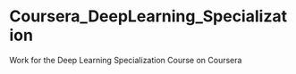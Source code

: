 # Coursera_DeepLearning_Specialization
Work for the Deep Learning Specialization Course on Coursera

